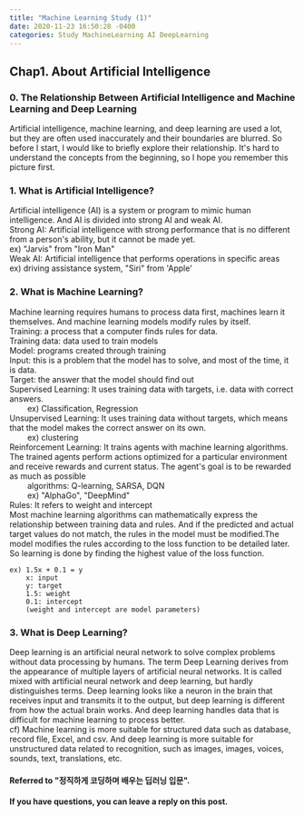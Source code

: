 ```yaml
---
title: "Machine Learning Study (1)"
date: 2020-11-23 16:50:28 -0400
categories: Study MachineLearning AI DeepLearning
---
```


## Chap1. About Artificial Intelligence
### 0. The Relationship Between Artificial Intelligence and Machine Learning and Deep Learning
Artificial intelligence, machine learning, and deep learning are used a lot, but they are often used inaccurately and their boundaries are blurred. So before I start, I would like to briefly explore their relationship. It's hard to understand the concepts from the beginning, so I hope you remember this picture first.

### 1. What is Artificial Intelligence?
Artificial intelligence (AI) is a system or program to mimic human intelligence. And AI is divided into strong AI and weak AI.  
Strong AI: Artificial intelligence with strong performance that is no different from a person's ability, but it cannot be made yet.  
ex) "Jarvis" from "Iron Man"  
Weak AI: Artificial intelligence that performs operations in specific areas  
ex) driving assistance system, "Siri" from 'Apple'

### 2. What is Machine Learning?
Machine learning requires humans to process data first, machines learn it themselves. And machine learning models modify rules by itself.  
Training: a process that a computer finds rules for data.  
Training data: data used to train models  
Model: programs created through training  
Input: this is a problem that the model has to solve, and most of the time, it is data.  
Target: the answer that the model should find out  
Supervised Learning: It uses training data with targets, i.e. data with correct answers.  
&nbsp;&nbsp;&nbsp;&nbsp;&nbsp;&nbsp;&nbsp;&nbsp;ex) Classification, Regression  
Unsupervised Learning: It uses training data without targets, which means that the model makes the correct answer on its own.  
&nbsp;&nbsp;&nbsp;&nbsp;&nbsp;&nbsp;&nbsp;&nbsp;ex) clustering  
Reinforcement Learning: It trains agents with machine learning algorithms. The trained agents perform actions optimized for a particular environment and receive rewards and current status. The agent's goal is to be rewarded as much as possible  
&nbsp;&nbsp;&nbsp;&nbsp;&nbsp;&nbsp;&nbsp;&nbsp;algorithms: Q-learning, SARSA, DQN  
&nbsp;&nbsp;&nbsp;&nbsp;&nbsp;&nbsp;&nbsp;&nbsp;ex) "AlphaGo", "DeepMind"  
Rules: It refers to weight and intercept  
Most machine learning algorithms can mathematically express the relationship between training data and rules. And if the predicted and actual target values do not match, the rules in the model must be modified.The model modifies the rules according to the loss function to be detailed later. So learning is done by finding the highest value of the loss function.
```
ex) 1.5x + 0.1 = y
    x: input
    y: target
    1.5: weight
    0.1: intercept
    (weight and intercept are model parameters)
```

### 3. What is Deep Learning?
Deep learning is an artificial neural network to solve complex problems without data processing by humans. The term Deep Learning derives from the appearance of multiple layers of artificial neural networks. It is called mixed with artificial neural network and deep learning, but hardly distinguishes terms. Deep learning looks like a neuron in the brain that receives input and transmits it to the output, but deep learning is different from how the actual brain works. And deep learning handles data that is difficult for machine learning to process better.  
cf) Machine learning is more suitable for structured data such as database, record file, Excel, and csv. And deep learning is more suitable for unstructured data related to recognition, such as images, images, voices, sounds, text, translations, etc.

#### Referred to "정직하게 코딩하며 배우는 딥러닝 입문".
#### If you have questions, you can leave a reply on this post.
